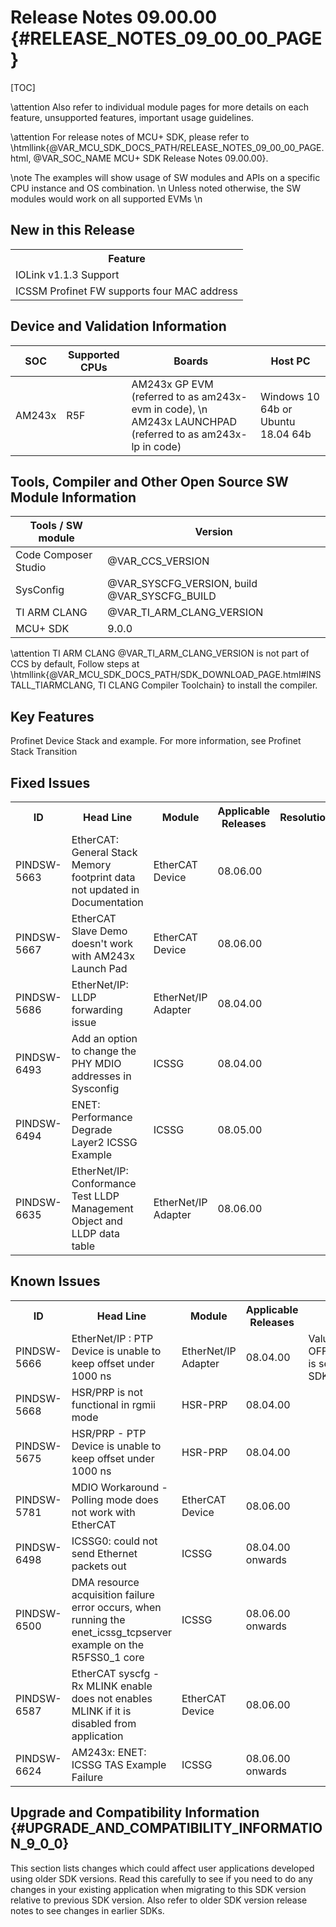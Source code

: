 # Release Notes 09.00.00 {#RELEASE_NOTES_09_00_00_PAGE}

[TOC]

\attention Also refer to individual module pages for more details on each feature, unsupported features, important usage guidelines.

\attention For release notes of MCU+ SDK, please refer to \htmllink{@VAR_MCU_SDK_DOCS_PATH/RELEASE_NOTES_09_00_00_PAGE.html, @VAR_SOC_NAME MCU+ SDK Release Notes 09.00.00}.

\note The examples will show usage of SW modules and APIs on a specific CPU instance and OS combination. \n
      Unless noted otherwise, the SW modules would work on all supported EVMs \n

## New in this Release

<table>
<tr>
    <th> Feature
</tr>
<tr>
    <td> IOLink v1.1.3 Support
</tr>
<tr>
    <td> ICSSM Profinet FW supports four MAC address
</tr>
</table>

## Device and Validation Information

SOC    | Supported CPUs  | Boards                                                                                                      | Host PC
-------|-----------------|-------------------------------------------------------------------------------------------------------------|-----------------------------------
AM243x | R5F             | AM243x GP EVM (referred to as am243x-evm in code), \n AM243x LAUNCHPAD (referred to as am243x-lp in code)   | Windows 10 64b or Ubuntu 18.04 64b

## Tools, Compiler and Other Open Source SW Module Information

Tools / SW module       | Version
------------------------|-----------------------
Code Composer Studio    | @VAR_CCS_VERSION
SysConfig               | @VAR_SYSCFG_VERSION, build @VAR_SYSCFG_BUILD
TI ARM CLANG            | @VAR_TI_ARM_CLANG_VERSION
MCU+ SDK                |  9.0.0

\attention TI ARM CLANG @VAR_TI_ARM_CLANG_VERSION is not part of CCS by default, Follow steps at \htmllink{@VAR_MCU_SDK_DOCS_PATH/SDK_DOWNLOAD_PAGE.html#INSTALL_TIARMCLANG, TI CLANG Compiler Toolchain} to install the compiler.

## Key Features

<!-- ### Features not supported in release -->
Profinet Device Stack and example. For more information, see Profinet Stack Transition

## Fixed Issues

<table>
<tr>
    <th> ID
    <th> Head Line
    <th> Module
    <th> Applicable Releases
    <th> Resolution/Comments
</tr>
<tr>
    <td> PINDSW-5663
    <td> EtherCAT: General Stack Memory footprint data not updated in Documentation
    <td> EtherCAT Device
    <td> 08.06.00
    <td> 
</tr>
<tr>
    <td> PINDSW-5667
    <td> EtherCAT Slave Demo doesn't work with AM243x Launch Pad
    <td> EtherCAT Device
    <td> 08.06.00
    <td> 
</tr>
<tr>
    <td> PINDSW-5686
    <td> EtherNet/IP: LLDP forwarding issue
    <td> EtherNet/IP Adapter
    <td> 08.04.00
    <td>
</tr>
<tr>
    <td> PINDSW-6493
    <td> Add an option to change the PHY MDIO addresses in Sysconfig
    <td> ICSSG
    <td> 08.04.00
    <td>
</tr>
<tr>
    <td> PINDSW-6494
    <td> ENET: Performance Degrade Layer2 ICSSG Example
    <td> ICSSG
    <td> 08.05.00
    <td>
</tr>
<tr>
    <td> PINDSW-6635
    <td> EtherNet/IP: Conformance Test LLDP Management Object and LLDP data table
    <td> EtherNet/IP Adapter
    <td> 08.06.00
    <td>
</tr>
</table>

## Known Issues

<table>
<tr>
    <th> ID
    <th> Head Line
    <th> Module
    <th> Applicable Releases
    <th> Workaround
</tr>
<tr>
    <td> PINDSW-5666
    <td> EtherNet/IP : PTP Device is unable to keep offset under 1000 ns
    <td> EtherNet/IP Adapter
    <td> 08.04.00
    <td> Value of OFFSET_THRESHOLD_FOR_RESET is set to 10000 ns by default in SDK
</tr>
<tr>
    <td> PINDSW-5668
    <td> HSR/PRP is not functional in rgmii mode
    <td> HSR-PRP
    <td> 08.04.00
    <td> 
</tr>
<tr>
    <td> PINDSW-5675
    <td> HSR/PRP - PTP Device is unable to keep offset under 1000 ns
    <td> HSR-PRP
    <td> 08.04.00
    <td> 
</tr>
<tr>
    <td> PINDSW-5781
    <td> MDIO Workaround - Polling mode does not work with EtherCAT
    <td> EtherCAT Device
    <td> 08.06.00
    <td> 
</tr>
<tr>
    <td> PINDSW-6498
    <td> ICSSG0: could not send Ethernet packets out
    <td> ICSSG
    <td> 08.04.00 onwards
    <td>
</tr>
<tr>
    <td> PINDSW-6500
    <td> DMA resource acquisition failure error occurs, when running the enet_icssg_tcpserver example on the R5FSS0_1 core
    <td> ICSSG
    <td> 08.06.00 onwards
    <td>
</tr>
<tr>
    <td> PINDSW-6587
    <td> EtherCAT syscfg - Rx MLINK enable does not enables MLINK if it is disabled from application
    <td> EtherCAT Device
    <td> 08.06.00
    <td> 
</tr>
<tr>
    <td> PINDSW-6624
    <td> AM243x: ENET: ICSSG TAS Example Failure
    <td> ICSSG
    <td> 08.06.00 onwards
    <td>
</tr>
</table>

<!-- ## Errata
<table>
<tr>
    <th> ID
    <th> Head Line
    <th> Module
    <th> SDK Status
</tr>
<tr>
    <td> -
    <td> -
    <td> -
    <td> -
</tr>
</table> -->

## Upgrade and Compatibility Information {#UPGRADE_AND_COMPATIBILITY_INFORMATION_9_0_0}

<!-- \attention When migrating from MCU+ SDK, see \ref MIGRATION_GUIDES for more details -->

This section lists changes which could affect user applications developed using older SDK versions.
Read this carefully to see if you need to do any changes in your existing application when migrating to this SDK version relative to
previous SDK version. Also refer to older SDK version release notes to see changes in
earlier SDKs.

<!-- ### Compiler Options

<table>
<tr>
    <th> Module
    <th> Affected API
    <th> Change
    <th> Additional Remarks
</tr>
<tr>
    <td> 
    <td> 
    <td> 
    <td> 
</tr>
</table> -->

<!-- ### Examples

<table>
<tr>
    <th> Module
    <th> Affected API
    <th> Change
    <th> Additional Remarks
</tr>
<tr>
    <td> 
    <td> 
    <td> 
    <td> 
</tr>
</table> -->

<!-- ### Drivers

<table>
<tr>
    <th> Module
    <th> Affected API
    <th> Change
    <th> Additional Remarks
</tr>
<tr>
    <td> 
    <td> 
    <td> 
    <td> 
</tr>
</table> -->

